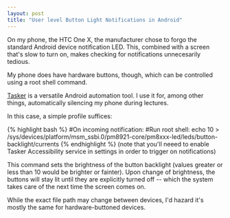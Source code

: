 ```yaml
---
layout: post
title: "User level Button Light Notifications in Android"
---
```


On my phone, the HTC One X, the manufacturer chose to forgo the standard Android device notification LED.
This, combined with a screen that's slow to turn on, makes checking for notifications unnecesarily tedious.

My phone does have hardware buttons, though, which can be controlled using a root shell command.

[Tasker](https://play.google.com/store/apps/details?id=net.dinglisch.android.taskerm) is a versatile Android
automation tool. I use it for, among other things, automatically silencing my phone during lectures.

In this case, a simple profile suffices:

{% highlight bash %}
#On incoming notification:
#Run root shell:
	echo 10 > /sys/devices/platform/msm_ssbi.0/pm8921-core/pm8xxx-led/leds/button-backlight/currents
{% endhighlight %}
(note that you'll neeed to enable Tasker Accessibility service in settings in order to trigger on notifications)

This command sets the brightness of the button backlight (values greater or less than 10 would be brighter
or fainter). Upon change of brightness, the buttons will stay lit until they are explicitly turned off --
which the system takes care of the next time the screen comes on.

While the exact file path may change between devices, I'd hazard it's mostly the same for hardware-buttoned 
devices.


